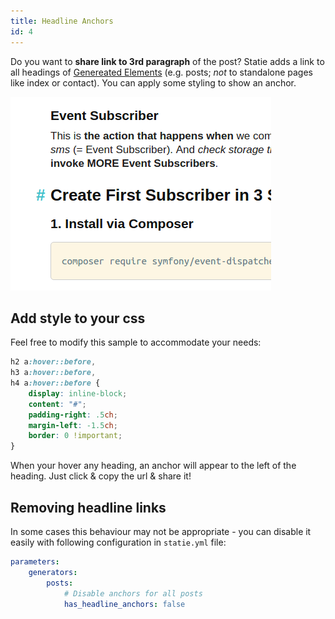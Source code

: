 ```yaml
---
title: Headline Anchors
id: 4
---
```


Do you want to **share link to 3rd paragraph** of the post? Statie adds a link to all headings of [Genereated Elements](/docs/generators/) (e.g. posts; _not_ to standalone pages like index or contact). You can apply some styling to show an anchor.

![Headline Anchors](/data/github-like-headline-anchors.png)

## Add style to your css

Feel free to modify this sample to accommodate your needs:

```css
h2 a:hover::before,
h3 a:hover::before,
h4 a:hover::before {
    display: inline-block;
    content: "#";
    padding-right: .5ch;
    margin-left: -1.5ch;
    border: 0 !important;
}
```

When your hover any heading, an anchor will appear to the left of the heading. Just click & copy the url & share it!

## Removing headline links

In some cases this behaviour may not be appropriate - you can disable it easily with following configuration in `statie.yml` file:

```yaml
parameters:
    generators:
		posts:
            # Disable anchors for all posts
            has_headline_anchors: false
```

